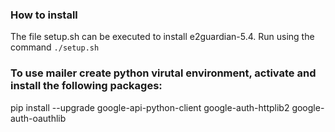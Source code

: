 ### How to install
The file setup.sh can be executed to install e2guardian-5.4.
Run using the command `./setup.sh`

### To use mailer create python virutal environment, activate and install the following packages:
pip install --upgrade google-api-python-client google-auth-httplib2 google-auth-oauthlib
